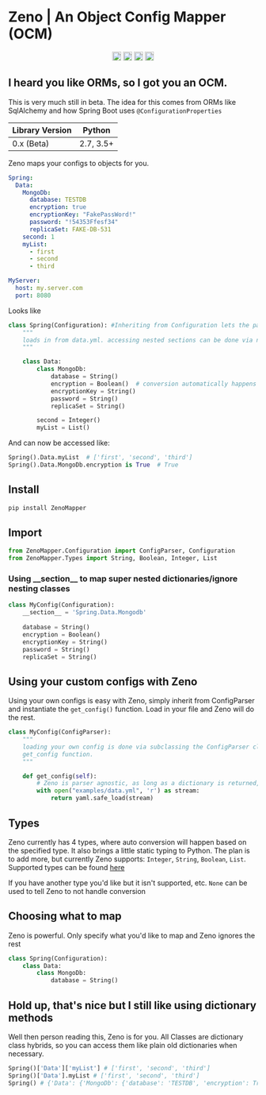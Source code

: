 # Zeno | An Object Config Mapper (OCM) 

<p align="center">
<a href="https://travis-ci.com/josephp27/Zeno"><img src="https://travis-ci.com/josephp27/Zeno.svg?branch=main" alt="Build" height="18"></a>
<a href="https://badge.fury.io/py/ZenoMapper"><img src="https://badge.fury.io/py/ZenoMapper.svg" alt="PyPI version" height="18"></a>
<a href="https://pepy.tech/project/zenomapper"><img src="https://static.pepy.tech/personalized-badge/zenomapper?period=month&units=none&left_color=black&right_color=orange&left_text=Downloads" alt="Downloads" height="18"></a>
<img src="https://img.shields.io/badge/License-Apache%202.0-blue.svg" alt="License" height="18"></a>
</p>


## I heard you like ORMs, so I got you an OCM.

This is very much still in beta. The idea for this comes from ORMs like SqlAlchemy and how Spring Boot uses `@ConfigurationProperties`

| Library Version| Python     |
| :------------- | :----------: |
| 0.x (Beta) | 2.7, 3.5+   |

Zeno maps your configs to objects for you.
```yaml
Spring:
  Data:
    MongoDb:
      database: TESTDB
      encryption: true
      encryptionKey: "FakePassWord!"
      password: "!54353Ffesf34"
      replicaSet: FAKE-DB-531
    second: 1
    myList:
      - first
      - second
      - third

MyServer:
  host: my.server.com
  port: 8080
```
Looks like
```python
class Spring(Configuration): #Inheriting from Configuration lets the parser know which class to modify
    """
    loads in from data.yml. accessing nested sections can be done via nested classes
    """

    class Data:
        class MongoDb:
            database = String()
            encryption = Boolean()  # conversion automatically happens when specifying the type
            encryptionKey = String()
            password = String()
            replicaSet = String()

        second = Integer()
        myList = List()
```
And can now be accessed like:
```python
Spring().Data.myList  # ['first', 'second', 'third']
Spring().Data.MongoDb.encryption is True  # True
```

## Install
```bash
pip install ZenoMapper
```

## Import
```python
from ZenoMapper.Configuration import ConfigParser, Configuration
from ZenoMapper.Types import String, Boolean, Integer, List
```
### Using \_\_section\_\_ to map super nested dictionaries/ignore nesting classes
```python
class MyConfig(Configuration):
    __section__ = 'Spring.Data.Mongodb'
    
    database = String()
    encryption = Boolean()
    encryptionKey = String()
    password = String()
    replicaSet = String()
```
## Using your custom configs with Zeno
Using your own configs is easy with Zeno, simply inherit from ConfigParser and instantiate the `get_config()` function. Load in your file and Zeno will do the rest.
```python
class MyConfig(ConfigParser):
    """
    loading your own config is done via subclassing the ConfigParser class and implementing the
    get_config function.
    """

    def get_config(self):
        # Zeno is parser agnostic, as long as a dictionary is returned, it doesn't matter what type of config files you use
        with open("examples/data.yml", 'r') as stream:
            return yaml.safe_load(stream)
```            
## Types
Zeno currently has 4 types, where auto conversion will happen based on the specified type. It also brings a little static typing to Python. The plan is to add more, but currently Zeno supports: `Integer`, `String`, `Boolean`, `List`. Supported types can be found [here](https://github.com/josephp27/Zeno/blob/main/ZenoMapper/Types.py)

If you have another type you'd like but it isn't supported, etc. `None` can be used to tell Zeno to not handle conversion

## Choosing what to map
Zeno is powerful. Only specify what you'd like to map and Zeno ignores the rest
```python
class Spring(Configuration):
    class Data:
        class MongoDb:
            database = String()
```
## Hold up, that's nice but I still like using dictionary methods
Well then person reading this, Zeno is for you. All Classes are dictionary class hybrids, so you can access them like plain old dictionaries when necessary.
```python
Spring()['Data']['myList'] # ['first', 'second', 'third']
Spring()['Data'].myList # ['first', 'second', 'third']
Spring() # {'Data': {'MongoDb': {'database': 'TESTDB', 'encryption': True, 'encryptionKey': 'FakePassWord!', 'password': '!54353Ffesf34', 'replicaSet': 'FAKE-DB-531'}, 'second': 1, 'myList': ['first', 'second', 'third']}}
```
